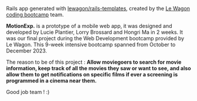 Rails app generated with [lewagon/rails-templates](https://github.com/lewagon/rails-templates), created by the [Le Wagon coding bootcamp](https://www.lewagon.com) team.

<strong>MotionExp.</strong> is a prototype of a mobile web app, it was designed and developed by Lucie Plantier, Lorry Brossard and Hongri Ma in 2 weeks. 
It was our final project during the Web Development bootcamp provided by Le Wagon. This 9-week intensive bootcamp spanned from October to December 2023.

The reason to be of this project : <strong>Allow moviegoers to search for movie information, keep track of all the movies they saw or want to see, and also allow them to get notifications on specific films if ever a screening is programmed in a cinema near them.</strong>

Good job team ! :)
